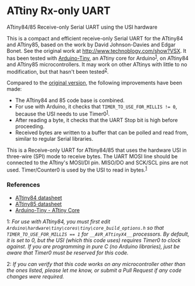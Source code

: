 # ATtiny Rx-only UART
ATtiny84/85 Receive-only Serial UART using the USI hardware

This is a compact and efficient receive-only Serial UART for the ATtiny84 and ATtiny85,
based on the work by David Johnson-Davies and Edgar Bonet. See the original work at 
http://www.technoblogy.com/show?VSX. It has been tested with [Arduino-Tiny](https://code.google.com/p/arduino-tiny/), 
an ATtiny core for Arduino<sup>[1](#timer)</sup>, on ATtiny84 and ATtiny85 microcontrollers. It may work on other ATtinys
with little to no modification, but that hasn't been tested<sup>[2](#untested)</sup>.

Compared to the [original version](http://www.technoblogy.com/show?VSX), the following improvements have been made:
- The ATtiny84 and 85 code base is combined.
- For use with Arduino, it checks that ```TIMER_TO_USE_FOR_MILLIS != 0```, because the USI needs to use Timer0<sup>[1](#timer)</sup>.
- After reading a byte, it checks that the UART Stop bit is high before proceeding.
- Received bytes are written to a buffer that can be polled and read from, similar to regular Serial libraries.

This is a Receive-only UART for ATtiny84/85 that uses the hardware USI in three-wire (SPI) 
mode to receive bytes. The UART MOSI line should be connected to the ATtiny's MOSI/DI pin. 
MISO/DO and SCK/SCL pins are not used. Timer/Counter0 is used by the USI to read in bytes.<sup>[1](#timer)</sup>

### References
- [ATtiny84 datasheet](http://www.atmel.com/Images/doc8006.pdf)
- [ATtiny85 datasheet](http://www.atmel.com/images/atmel-2586-avr-8-bit-microcontroller-attiny25-attiny45-attiny85_datasheet.pdf)
- [Arduino-Tiny - ATtiny Core](https://code.google.com/p/arduino-tiny/)

<a name="timer">1</a>: *For use with ATtiny84, you must first edit ```Arduino\hardware\tiny\cores\tiny\core_build_options.h``` 
so that ```TIMER_TO_USE_FOR_MILLIS == 1``` for ```__AVR_ATtinyX4__``` processors. By default, it is set to 0, but the USI
(which this code uses) requires Timer0 to clock against. If you are programming in pure C (no Arduino libraries),
just be aware that Timer0 must be reserved for this code.*

<a name="untested">2</a>: *If you can verify that this code works on any microcontroller other than the ones listed, 
please let me know, or submit a Pull Request if any code changes were required.*

